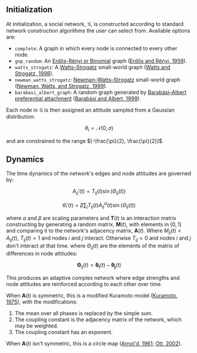 ## Initialization

At initialization, a social network, $\mathcal{G}$, is constructed according to standard network construction algorithms the user can select from. Available options are:

- `complete`: A graph in which every node is connected to every other node.
- `gnp_random`: An [Erdős-Rényi or Binomial](https://networkx.org/documentation/stable/reference/generated/networkx.generators.random_graphs.gnp_random_graph.html) graph ([Erdős and Rényi, 1959](https://static.renyi.hu/~p_erdos/1959-11.pdf)).
- `watts_strogatz`: A [Watts–Strogatz](https://networkx.org/documentation/stable/reference/generated/networkx.generators.random_graphs.watts_strogatz_graph.html#networkx.generators.random_graphs.watts_strogatz_graph) small-world graph ([Watts and Strogatz, 1998](https://doi.org/10.1038/30918)).
- `newman_watts_strogatz`: [Newman–Watts–Strogatz](https://networkx.org/documentation/stable/reference/generated/networkx.generators.random_graphs.newman_watts_strogatz_graph.html#networkx.generators.random_graphs.newman_watts_strogatz_graph) small-world graph ([Newman, Watts, and Strogatz, 1999](https://doi.org/10.1016/S0375-9601(99)00757-4)).
- `barabasi_albert_graph`: A random graph generated by [Barabási–Albert preferential attachment](https://networkx.org/documentation/stable/reference/generated/networkx.generators.random_graphs.barabasi_albert_graph.html#networkx.generators.random_graphs.barabasi_albert_graph) ([Barabási and Albert, 1999](https://doi.org/10.1126/science.286.5439.509)).

Each node in $\mathcal{G}$ is then assigned an attitude sampled from a Gaussian distribution:

$$
\theta_i = \mathcal{N}(0, \sigma)
$$

and are constrained to the range $[-\frac{\pi}{2}, \frac{\pi}{2}]$.

## Dynamics

The time dynamics of the network's edges and node attitudes are governed by:

$$
A_{ij}'(t) = T_{ij}(t) \sin(\Theta_{ij}(t))
$$

$$
\theta_i'(t) = \beta \sum_j T_{ij}(t) A_{ij}^\alpha(t) \sin(\Theta_{ij}(t))
$$

where $\alpha$ and $\beta$ are scaling parameters and $\mathbf{T}(t)$ is an interaction matrix constructing by generating a random matrix, $\mathbf{M}(t)$, with elements in $[0, 1)$ and comparing it to the network's adjacency matrix, $\mathbf{A}(t)$. Where $M_{ij}(t) < A_{ij}(t)$, $T_{ij}(t) = 1$ and nodes $i$ and $j$ interact. Otherwise $T_{ij} = 0$ and nodes $i$ and $j$ don't interact at that time.
where $\Theta_{ij}(t)$ are the elements of the matrix of differences in node attitudes:

$$
\mathbf{\Theta}_{ij}(t) = \mathbf{\theta_i}(t) - \mathbf{\theta_j}(t)
$$

This produces an adaptive complex network where edge strengths and node attitudes are reinforced according to each other over time.

When $\mathbf{A}(t)$ is symmetric, this is a modified Kuramoto model ([Kuramoto, 1975](https://doi.org/10.1007/BFb0013365)), with the modifications:

1. The mean over all phases is replaced by the simple sum.
2. The coupling constant is the adjacency matrix of the network, which may be weighted.
3. The coupling constant has an exponent.

When $\mathbf{A}(t)$ isn't symmetric, this is a circle map ([Arnol'd, 1961](https://mi.mathnet.ru/eng/izv3366); [Ott, 2002](https://www.cambridge.org/core/books/chaos-in-dynamical-systems/7A0749AE3FBBF4312A54D7573C2DAAB5)).
